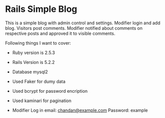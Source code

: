 # Rails Simple Blog

This is a simple blog with admin control and settings. Modifier login and add blog. Visitors post comments. Modifier notified about comments on respective posts and approved it to visible comments. 

Following things I want to cover:

* Ruby version is 2.5.3

* Rails Version is 5.2.2

* Database mysql2

* Used Faker for dumy data

* Used bcrypt for password encription

* Used kaminari for pagination

* Modifier Log in email: chandan@example.com Password: example